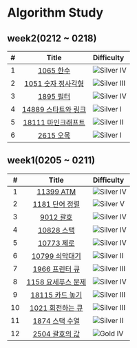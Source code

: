 # Algorithm Study

## week2(0212 ~ 0218)

|  #  |                            Title                             | Difficulty                                                                 |
| :-: | :----------------------------------------------------------: | :------------------------------------------------------------------------- |
|  1  |      [1065 한수](https://www.acmicpc.net/problem/1065)       | ![Silver IV](https://img.shields.io/badge/SILVER%20IV-A3A3A3?style=flat)   |
|  2  |  [1051 숫자 정사각형](https://www.acmicpc.net/problem/1051)  | ![Silver III](https://img.shields.io/badge/SILVER%20III-A3A3A3?style=flat) |
|  3  |      [1895 필터](https://www.acmicpc.net/problem/1895)       | ![Silver IV](https://img.shields.io/badge/SILVER%20IV-A3A3A3?style=flat)   |
|  4  | [14889 스타트와 링크](https://www.acmicpc.net/problem/14889) | ![Silver I](https://img.shields.io/badge/SILVER%20I-A3A3A3?style=flat)     |
|  5  | [18111 마인크래프트](https://www.acmicpc.net/problem/18111)  | ![Silver II](https://img.shields.io/badge/SILVER%20II-A3A3A3?style=flat)   |
|  6  |      [2615 오목](https://www.acmicpc.net/problem/2615)       | ![Silver I](https://img.shields.io/badge/SILVER%20I-A3A3A3?style=flat)     |

## week1(0205 ~ 0211)

|  #  |                           Title                            | Difficulty                                                                 |
| :-: | :--------------------------------------------------------: | :------------------------------------------------------------------------- |
|  1  |     [11399 ATM](https://www.acmicpc.net/problem/11399)     | ![Silver IV](https://img.shields.io/badge/SILVER%20IV-A3A3A3?style=flat)   |
|  2  |   [1181 단어 정렬](https://www.acmicpc.net/problem/1181)   | ![Silver V](https://img.shields.io/badge/SILVER%20V-A3A3A3?style=flat)     |
|  3  |     [9012 괄호](https://www.acmicpc.net/problem/9012)      | ![Silver IV](https://img.shields.io/badge/SILVER%20IV-A3A3A3?style=flat)   |
|  4  |    [10828 스택](https://www.acmicpc.net/problem/10828)     | ![Silver IV](https://img.shields.io/badge/SILVER%20IV-A3A3A3?style=flat)   |
|  5  |    [10773 제로](https://www.acmicpc.net/problem/10773)     | ![Silver IV](https://img.shields.io/badge/SILVER%20IV-A3A3A3?style=flat)   |
|  6  |  [10799 쇠막대기](https://www.acmicpc.net/problem/10799)   | ![Silver II](https://img.shields.io/badge/SILVER%20II-A3A3A3?style=flat)   |
|  7  |   [1966 프린터 큐](https://www.acmicpc.net/problem/1966)   | ![Silver III](https://img.shields.io/badge/SILVER%20III-A3A3A3?style=flat) |
|  8  | [1158 요세푸스 문제](https://www.acmicpc.net/problem/1158) | ![Silver IV](https://img.shields.io/badge/SILVER%20IV-A3A3A3?style=flat)   |
|  9  |  [18115 카드 놓기](https://www.acmicpc.net/problem/18115)  | ![Silver III](https://img.shields.io/badge/SILVER%20III-A3A3A3?style=flat) |
| 10  |  [1021 회전하는 큐](https://www.acmicpc.net/problem/1021)  | ![Silver III](https://img.shields.io/badge/SILVER%20III-A3A3A3?style=flat) |
| 11  |   [1874 스택 수열](https://www.acmicpc.net/problem/1874)   | ![Silver II](https://img.shields.io/badge/SILVER%20II-A3A3A3?style=flat)   |
| 12  |   [2504 괄호의 값](https://www.acmicpc.net/problem/2504)   | ![Gold IV](https://img.shields.io/badge/GOLD%20IV-D5A11E?style=flat)       |

<!--
금: #D5A11E
은: #A3A3A3
동: #CD7F32
1	I
2	II
3	III
4	IV
5	V
-->

